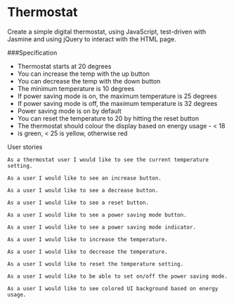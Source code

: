 # Thermostat

Create a simple digital thermostat, using JavaScript, test-driven with Jasmine and using jQuery to interact with the HTML page.

###Specification

  * Thermostat starts at 20 degrees
  * You can increase the temp with the up button
  * You can decrease the temp with the down button
  * The minimum temperature is 10 degrees
  * If power saving mode is on, the maximum temperature is 25 degrees
  * If power saving mode is off, the maximum temperature is 32 degrees
  * Power saving mode is on by default
  * You can reset the temperature to 20 by hitting the reset button
  * The thermostat should colour the display based on energy usage - < 18
  * is green, < 25 is yellow, otherwise red

 User stories
```
As a thermostat user I would like to see the current temperature setting.

As a user I would like to see an increase button.

As a user I would like to see a decrease button.

As a user I would like to see a reset button.

As a user I would like to see a power saving mode button.

As a user I would like to see a power saving mode indicator.

As a user I would like to increase the temperature.

As a user I would like to decrease the temperature.

As a user I would like to reset the temperature setting.

As a user I would like to be able to set on/off the power saving mode.

As a user I would like to see colored UI background based on energy usage.
```
